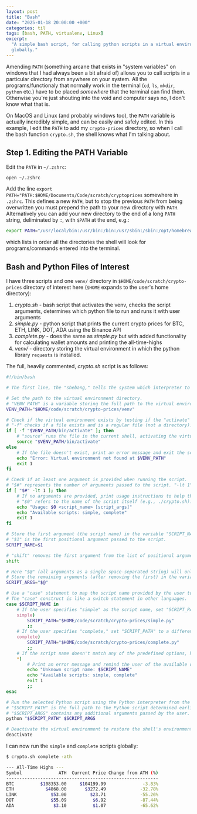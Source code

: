 ```yaml
---
layout: post
title: "Bash"
date: "2025-01-18 20:00:00 +000"
categories: til
tags: [bash, PATH, virtualenv, Linux]
excerpt:
  "A simple bash script, for calling python scripts in a virtual environment
  globally."
---
```


Amending `PATH` (something arcane that exists in "system variables" on windows that I had always been a bit afraid of) allows you to call scripts in a particular directory from anywhere on your system. All the programs/functionaly that normally work in the terminal (`cd`, `ls`, `mkdir`, `python` etc.) have to be placed _somewhere_ that the terminal can find them. Otherwise you're just shouting into the void and computer says no, I don't know what that is.

On MacOS and Linux (and probably windows too), the `PATH` variable is actually incredibly simple, and can be easily and safely edited. In this example, I edit the `PATH` to add my `crypto-prices` directory, so when I call the bash function `crypto.sh`, the shell knows what I'm talking about.

## Step 1. Editing the PATH Variable

Edit the `PATH` in `~/.zshrc`:

```bash
open ~/.zshrc
```

Add the line `export PATH="PATH:$HOME/Documents/Code/scratch/cryptoprices` somewhere in `.zshrc`. This defines a new `PATH`, but to stop the previous `PATH` from being overwritten you must prepend the path to your new directory with `PATH`. Alternatively you can add your new directory to the end of a long `PATH` string, deliminated by `:`, with `$PATH` at the end, e.g.:

```bash
export PATH="/usr/local/bin:/usr/bin:/bin:/usr/sbin:/sbin:/opt/homebrew/bin:/opt/homebrew/opt/python@3.12/libexec/bin:$HOME/code/scratch/crypto-prices:$PATH"
```

which lists in order all the directories the shell will look for programs/commands entered into the terminal.

## Bash and Python Files of Interest

I have three scripts and one `venv/` directory in `$HOME/code/scratch/crypto-prices` directory of interest here (`$HOME` expands to the user's home directory):

1. _crypto.sh_ - bash script that activates the venv, checks the script arguments, determines which python file to run and runs it with user arguments
2. _simple.py_ - python script that prints the current crypto prices for BTC, ETH, LINK, DOT, ADA using the Binance API
3. _complete.py_ - does the same as _simple.py_ but with added functionality for calculating wallet amounts and printing the all-time-highs
4. _venv/_ - directory storing the virtual environment in which the python library `requests` is installed.

The full, heavily commented, _crypto.sh_ script is as follows:

```bash
#!/bin/bash

# The first line, the "shebang," tells the system which interpreter to use for the script.

# Set the path to the virtual environment directory.
# "VENV_PATH" is a variable storing the full path to the virtual environment.
VENV_PATH="$HOME/code/scratch/crypto-prices/venv"

# Check if the virtual environment exists by testing if the "activate" script is present.
# "-f" checks if a file exists and is a regular file (not a directory).
if [ -f "$VENV_PATH/bin/activate" ]; then
    # "source" runs the file in the current shell, activating the virtual environment
    source "$VENV_PATH/bin/activate"
else
    # If the file doesn't exist, print an error message and exit the script with a status of 1 (indicating failure).
    echo "Error: Virtual environment not found at $VENV_PATH"
    exit 1
fi

# Check if at least one argument is provided when running the script.
# "$#" represents the number of arguments passed to the script. "-lt 1" means "less than 1".
if [ "$#" -lt 1 ]; then
    # If no arguments are provided, print usage instructions to help the user.
    # "$0" refers to the name of the script itself (e.g., ./crypto.sh).
    echo "Usage: $0 <script_name> [script_args]"
    echo "Available scripts: simple, complete"
    exit 1
fi

# Store the first argument (the script name) in the variable "SCRIPT_NAME".
# "$1" is the first positional argument passed to the script.
SCRIPT_NAME=$1

# "shift" removes the first argument from the list of positional arguments ($1), shifting all others down.
shift

# Here "$@" (all arguments as a single space-separated string) will only additional script arguments (if any).
# Store the remaining arguments (after removing the first) in the variable "SCRIPT_ARGS".
SCRIPT_ARGS="$@"

# Use a "case" statement to map the script name provided by the user to the actual Python script file.
# The "case" construct is like a switch statement in other languages.
case $SCRIPT_NAME in
    # If the user specifies "simple" as the script name, set "SCRIPT_PATH" to the corresponding file path.
    simple)
        SCRIPT_PATH="$HOME/code/scratch/crypto-prices/simple.py"
        ;;
    # If the user specifies "complete," set "SCRIPT_PATH" to a different file path.
    complete)
        SCRIPT_PATH="$HOME/code/scratch/crypto-prices/complete.py"
        ;;
    # If the script name doesn't match any of the predefined options, handle it as an error.
    *)
        # Print an error message and remind the user of the available options.
        echo "Unknown script name: $SCRIPT_NAME"
        echo "Available scripts: simple, complete"
        exit 1
        ;;
esac

# Run the selected Python script using the Python interpreter from the virtual environment.
# "$SCRIPT_PATH" is the full path to the Python script determined earlier.
# "$SCRIPT_ARGS" contains any additional arguments passed by the user.
python "$SCRIPT_PATH" $SCRIPT_ARGS

# Deactivate the virtual environment to restore the shell's environment to its previous state.
deactivate
```

I can now run the `simple` and `complete` scripts globally:

```bash
$ crypto.sh complete -ath

--- All-Time Highs ---
Symbol              ATH  Current Price Change from ATH (%)
----------------------------------------------------------
BTC          $108353.00     $104199.99              -3.83%
ETH            $4868.00       $3272.49             -32.78%
LINK             $53.00         $23.71             -55.26%
DOT              $55.09          $6.92             -87.44%
ADA               $3.10          $1.07             -65.62%
```
